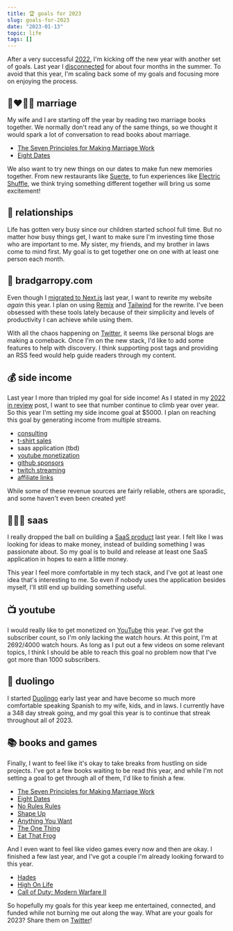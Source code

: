 ```yaml
---
title: 🏆 goals for 2023
slug: goals-for-2023
date: "2023-01-13"
topic: life
tags: []
---
```


After a very successful [2022][2022-in-review], I'm kicking off the new year with another set of goals. Last year I [disconnected][disconnecting] for about four months in the summer. To avoid that this year, I'm scaling back some of my goals and focusing more on enjoying the process.

## 👩‍❤️‍💋‍👨 marriage

My wife and I are starting off the year by reading two marriage books together. We normally don't read any of the same things, so we thought it would spark a lot of conversation to read books about marriage.

-   [The Seven Principles for Making Marriage Work][seven-principles]
-   [Eight Dates][eight-dates]

We also want to try new things on our dates to make fun new memories together. From new restaurants like [Suerte][suerte], to fun experiences like [Electric Shuffle][electric-shuffle], we think trying something different together will bring us some excitement!

## 🤝 relationships

Life has gotten very busy since our children started school full time. But no matter how busy things get, I want to make sure I'm investing time those who are important to me. My sister, my friends, and my brother in laws come to mind first. My goal is to get together one on one with at least one person each month.

## 🏡 bradgarropy.com

Even though I [migrated to Next.js][migrating-to-nextjs] last year, I want to rewrite my website _again_ this year. I plan on using [Remix][remix] and [Tailwind][tailwind] for the rewrite. I've been obsessed with these tools lately because of their simplicity and levels of productivity I can achieve while using them.

With all the chaos happening on [Twitter][twitter], it seems like personal blogs are making a comeback. Once I'm on the new stack, I'd like to add some features to help with discovery. I think supporting post tags and providing an RSS feed would help guide readers through my content.

## 💰 side income

Last year I more than tripled my goal for side income! As I stated in my [2022 in review][2022-in-review] post, I want to see that number continue to climb year over year. So this year I'm setting my side income goal at $5000. I plan on reaching this goal by generating income from multiple streams.

-   [consulting][hire-me]
-   [t-shirt sales][cotton-bureau]
-   saas application (tbd)
-   [youtube monetization][youtube]
-   [github sponsors][github-sponsors]
-   [twitch streaming][twitch]
-   [affiliate links][level-up-tutorials]

While some of these revenue sources are fairly reliable, others are sporadic, and some haven't even been created yet!

## 👨🏼‍💻 saas

I really dropped the ball on building a [SaaS product][products] last year. I felt like I was looking for ideas to make money, instead of building something I was passionate about. So my goal is to build and release at least one SaaS application in hopes to earn a little money.

This year I feel more comfortable in my tech stack, and I've got at least one idea that's interesting to me. So even if nobody uses the application besides myself, I'll still end up building something useful.

## 📺 youtube

I would really like to get monetized on [YouTube][youtube] this year. I've got the subscriber count, so I'm only lacking the watch hours. At this point, I'm at 2692/4000 watch hours. As long as I put out a few videos on some relevant topics, I think I should be able to reach this goal no problem now that I've got more than 1000 subscribers.

## 🦉 duolingo

I started [Duolingo][duolingo] early last year and have become so much more comfortable speaking Spanish to my wife, kids, and in laws. I currently have a 348 day streak going, and my goal this year is to continue that streak throughout all of 2023.

## 📚 books and games

Finally, I want to feel like it's okay to take breaks from hustling on side projects. I've got a few books waiting to be read this year, and while I'm not setting a goal to get through all of them, I'd like to finish a few.

-   [The Seven Principles for Making Marriage Work][seven-principles]
-   [Eight Dates][eight-dates]
-   [No Rules Rules][no-rules-rules]
-   [Shape Up][shape-up]
-   [Anything You Want][anything-you-want]
-   [The One Thing][the-one-thing]
-   [Eat That Frog][eat-that-frog]

And I even want to feel like video games every now and then are okay. I finished a few last year, and I've got a couple I'm already looking forward to this year.

-   [Hades][hades]
-   [High On Life][high-on-life]
-   [Call of Duty: Modern Warfare II][cod]

So hopefully my goals for this year keep me entertained, connected, and funded while not burning me out along the way. What are your goals for 2023? Share them on [Twitter][twitter]!

[2022-in-review]: https://bradgarropy.com/blog/2022-in-review
[disconnecting]: https://bradgarropy.com/blog/disconnecting
[seven-principles]: https://www.amazon.com/Seven-Principles-Making-Marriage-Work/dp/0553447718?tag=bradgarropy00-20
[eight-dates]: https://www.amazon.com/Eight-Dates-Essential-Conversations-Lifetime/dp/1523504463?tag=bradgarropy00-20
[suerte]: https://www.suerteatx.com
[electric-shuffle]: https://electricshuffleusa.com/austin
[migrating-to-nextjs]: https://bradgarropy.com/blog/migrating-to-nextjs
[remix]: https://remix.run
[tailwind]: https://tailwindcss.com
[twitter]: https://twitter.com/bradgarropy
[hire-me]: https://bradgarropy.com/hire-me
[cotton-bureau]: https://cottonbureau.com/people/brad-garropy
[youtube]: https://youtube.com/bradgarropy
[github-sponsors]: https://github.com/sponsors/bradgarropy
[twitch]: https://www.twitch.tv/bradgarropy
[level-up-tutorials]: https://www.leveluptutorials.com/?ref=bradgarropy
[products]: https://bradgarropy.com/blog/2022-in-review#products
[no-rules-rules]: https://www.amazon.com/No-Rules/dp/0753553635?tag=bradgarropy00-20
[shape-up]: https://basecamp-goods.com/products/shapeup
[anything-you-want]: https://www.amazon.com/Anything-You-Want-lessons-entrepreneur/dp/1991152396?tag=bradgarropy00-20
[the-one-thing]: https://www.amazon.com/ONE-Thing-Surprisingly-Extraordinary-Results/dp/1885167776?tag=bradgarropy00-20
[eat-that-frog]: https://www.amazon.com/Eat-That-Frog-Great-Procrastinating/dp/162656941X?tag=bradgarropy00-20
[hades]: https://store.steampowered.com/app/1145360/Hades
[high-on-life]: https://store.steampowered.com/app/1583230/High_On_Life
[cod]: https://store.steampowered.com/app/1938090/Call_of_Duty_Modern_Warfare_II
[duolingo]: https://www.duolingo.com
